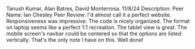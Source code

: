 Tanush Kumar, Alan Batres, David Monterrosa.
11/8/24
Description:
Peer Name: Ian Chesley
Peer Review: I'd almost call it a perfect website. Responsiveness was impressive. The code is nicely organized. The format on laptop seems like a perfect 1:1 recreation. The tablet view is great. The mobile screen's navbar could be centered so that the options are listed vertically. That's the only note I have on this. Well done!
